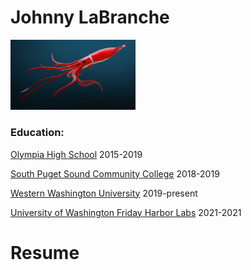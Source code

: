 # Johnny LaBranche

<img src="Squid.jpeg" alt="A giant squid for ya"
     style="width:200px;"/>

### Education:

[Olympia High School](https://olympia.osd.wednet.edu/) 2015-2019

[South Puget Sound Community College](https://spscc.edu/) 2018-2019

[Western Washington University](https://www.wwu.edu/) 2019-present

[University of Washington Friday Harbor Labs](https://fhl.uw.edu/) 2021-2021
# Resume
